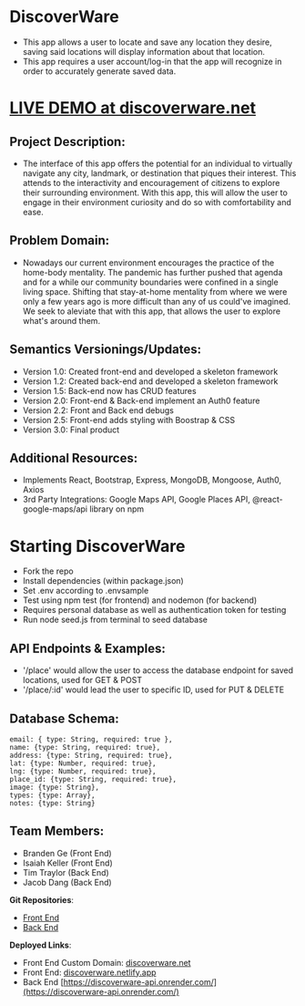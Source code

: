 # DiscoverWare
- This app allows a user to locate and save any location they desire, saving said locations will display information about that location.
- This app requires a user account/log-in that the app will recognize in order to accurately generate saved data.

# [LIVE DEMO at discoverware.net](https://discoverware.net)

## Project Description:
- The interface of this app offers the potential for an individual to virtually navigate any city, landmark, or destination that piques their interest. This attends to the interactivity and encouragement of citizens to explore their surrounding environment. With this app, this will allow the user to engage in their environment curiosity and do so with comfortability and ease.

## Problem Domain:
- Nowadays our current environment encourages the practice of the home-body mentality. The pandemic has further pushed that agenda and for a while our community boundaries were confined in a single living space. Shifting that stay-at-home mentality from where we were only a few years ago is more difficult than any of us could've imagined. We seek to aleviate that with this app, that allows the user to explore what's around them.

## Semantics Versionings/Updates:
- Version 1.0: Created front-end and developed a skeleton framework
- Version 1.2: Created back-end and developed a skeleton framework
- Version 1.5: Back-end now has CRUD features
- Version 2.0: Front-end & Back-end implement an Auth0 feature
- Version 2.2: Front and Back end debugs
- Version 2.5: Front-end adds styling with Boostrap & CSS
- Version 3.0: Final product

## Additional Resources:
- Implements React, Bootstrap, Express, MongoDB, Mongoose, Auth0, Axios
- 3rd Party Integrations: Google Maps API, Google Places API, @react-google-maps/api library on npm

# Starting DiscoverWare
- Fork the repo
- Install dependencies (within package.json)
- Set .env according to .envsample
- Test using npm test (for frontend) and nodemon (for backend)
- Requires personal database as well as authentication token for testing
- Run node seed.js from terminal to seed database

## API Endpoints & Examples:
- '/place' would allow the user to access the database endpoint for saved locations, used for GET & POST
- '/place/:id' would lead the user to specific ID, used for PUT & DELETE

## Database Schema:
    email: { type: String, required: true },
    name: {type: String, required: true},
    address: {type: String, required: true},
    lat: {type: Number, required: true},
    lng: {type: Number, required: true},
    place_id: {type: String, required: true},
    image: {type: String},
    types: {type: Array},
    notes: {type: String}

## Team Members:
- Branden Ge (Front End)
- Isaiah Keller (Front End)
- Tim Traylor (Back End)
- Jacob Dang (Back End)

**Git Repositories**:
- [Front End](https://github.com/brandenge/discoverware)
- [Back End](https://github.com/brandenge/discoverware-api)

**Deployed Links**:
- Front End Custom Domain: [discoverware.net](https://discoverware.net/)
- Front End: [discoverware.netlify.app](https://discoverware.netlify.app/)
- Back End [https://discoverware-api.onrender.com/](https://discoverware-api.onrender.com/)
